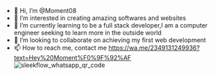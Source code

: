 - 👋 Hi, I’m @Moment08
- 👀 I’m interested in creating amazing softwares and websites
- 🌱 I’m currently learning to be a full stack developer,I am a computer engineer seeking to learn more in the outside world
- 💞️ I’m looking to collaborate on achieving my first web development
- 📫 How to reach me, contact me https://wa.me/2349131249936?text=Hey%20Moment%F0%9F%92%AF
![sleekflow_whatsapp_qr_code](https://github.com/Moment08/Moment08/assets/139801150/d43fc597-6b85-4963-84b3-2224d1ab8336)

<!---
Moment08/Moment08 is a ✨ special ✨ repository because its `README.md` (this file) appears on your GitHub profile.
You can click the Preview link to take a look at your changes.
--->
